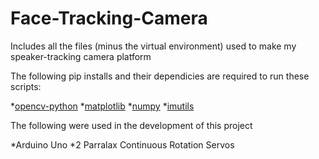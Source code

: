# Face-Tracking-Camera
Includes all the files (minus the virtual environment) used to make my speaker-tracking camera platform

The following pip installs and their dependicies are required to run these scripts:

*[opencv-python](https://pypi.org/project/opencv-python/)
*[matplotlib](https://pypi.org/project/matplotlib/)
*[numpy](https://pypi.org/project/numpy/)
*[imutils](https://pypi.org/project/imutils/)

The following were used in the development of this project

*Arduino Uno
*2 Parralax Continuous Rotation Servos
